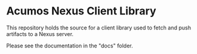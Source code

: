 # Acumos Nexus Client Library

This repository holds the source for a client library used to fetch and push artifacts
to a Nexus server.

Please see the documentation in the "docs" folder.
